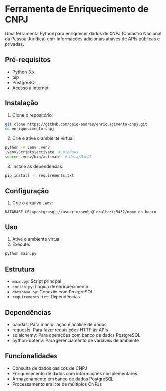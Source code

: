 # Ferramenta de Enriquecimento de CNPJ

Uma ferramenta Python para enriquecer dados de CNPJ (Cadastro Nacional da Pessoa Jurídica) com informações adicionais através de APIs públicas e privadas.

## Pré-requisitos

- Python 3.x
- pip
- PostgreSQL
- Acesso à internet

## Instalação

1. Clone o repositório:
```bash
git clone https://github.com/caio-andres/enriquecimento-cnpj.git
cd enriquecimento-cnpj
```

2. Crie e ative o ambiente virtual:
```bash
python -m venv .venv
.venv\Scripts\activate  # Windows
source .venv/bin/activate  # Unix/MacOS
```

3. Instale as dependências:
```bash
pip install -r requirements.txt
```

## Configuração

1. Crie o arquivo `.env`:
```
DATABASE_URL=postgresql://usuario:senha@localhost:5432/nome_do_banco
```

## Uso

1. Ative o ambiente virtual
2. Execute:
```bash
python main.py
```

## Estrutura

- `main.py`: Script principal
- `enrich.py`: Lógica de enriquecimento
- `database.py`: Conexão com PostgreSQL
- `requirements.txt`: Dependências

## Dependências

- pandas: Para manipulação e análise de dados
- requests: Para fazer requisições HTTP às APIs
- sqlalchemy: Para operações com banco de dados PostgreSQL
- python-dotenv: Para gerenciamento de variáveis de ambiente

## Funcionalidades

- Consulta de dados básicos de CNPJ
- Enriquecimento de dados com informações complementares
- Armazenamento em banco de dados PostgreSQL
- Processamento em lote de múltiplos CNPJs 